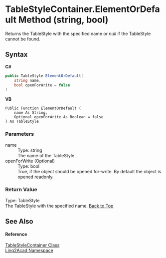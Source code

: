 # TableStyleContainer.ElementOrDefault Method (string, bool)
 

Returns the TableStyle with the specified name or <i>null</i> if the TableStyle cannot be found.

## Syntax

**C#**<br />
``` C#
public TableStyle ElementOrDefault(
	string name,
	bool openForWrite = false
)
```

**VB**<br />
``` VB
Public Function ElementOrDefault ( 
	name As String,
	Optional openForWrite As Boolean = false
) As TableStyle
```


### Parameters
<dl><dt>name</dt><dd>Type: string<br />The name of the TableStyle.</dd><dt>openForWrite (Optional)</dt><dd>Type: bool<br />True, if the object should be opened for-write. By default the object is opened readonly.</dd></dl>

### Return Value
Type: TableStyle<br />The TableStyle with the specified name.
<a href="#TableStyleContainerElementOrDefault-Method-string-bool">Back to Top</a>

## See Also


#### Reference
<a href="T_Linq2Acad_TableStyleContainer.md#TableStyleContainer-Class">TableStyleContainer Class</a><br /><a href="N_Linq2Acad.md#Linq2Acad-Namespace">Linq2Acad Namespace</a><br />

